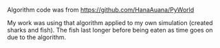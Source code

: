 Algorithm code was from https://github.com/HanaAuana/PyWorld

My work was using that algorithm applied to my own simulation (created sharks and fish).
The fish last longer before being eaten as time goes on due to the algorithm.
